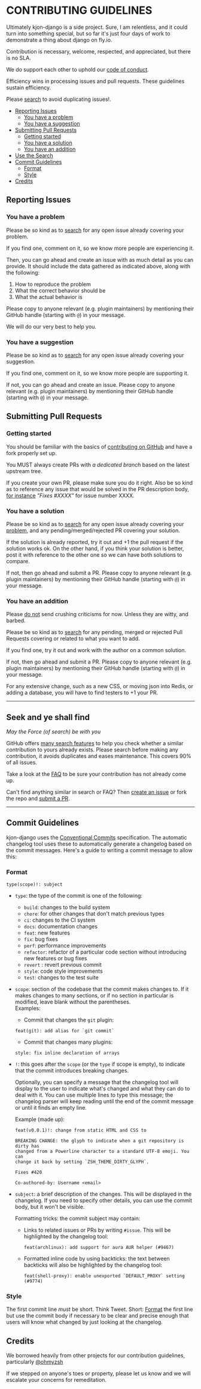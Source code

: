 # CONTRIBUTING GUIDELINES

Ultimately kjon-django is a side project. Sure, I am relentless, and it could turn into something special, but so far it's just four days of work to demonstrate a thing about django on fly.io.

Contribution is necessary, welcome, respected, and appreciated, but there is no SLA.

We do support each other to uphold our [code of conduct](CODE_OF_CONDUCT.md).

Efficiency wins in processing issues and pull requests. These guidelines sustain efficiency.

Please [search](#seek-and-ye-shall-find) to avoid duplicating issues!.

<!-- TOC updateonsave:true depthfrom:2 -->

- [Reporting Issues](#reporting-issues)
  - [You have a problem](#you-have-a-problem)
  - [You have a suggestion](#you-have-a-suggestion)
- [Submitting Pull Requests](#submitting-pull-requests)
  - [Getting started](#getting-started)
  - [You have a solution](#you-have-a-solution)
  - [You have an addition](#you-have-an-addition)
- [Use the Search](#seek-and-ye-shall-find)
- [Commit Guidelines](#commit-guidelines)
  - [Format](#format)
  - [Style](#style)
- [Credits](#credits)

<!-- /TOC -->

## Reporting Issues

### You have a problem

Please be so kind as to [search](#seek-and-ye-shall-find) for any open issue already covering
your problem.

If you find one, comment on it, so we know more people are experiencing it.

Then, you can go ahead and create an issue with as much detail as you can provide.
It should include the data gathered as indicated above, along with the following:

1. How to reproduce the problem
2. What the correct behavior should be
3. What the actual behavior is

Please copy to anyone relevant (e.g. plugin maintainers) by mentioning their GitHub handle
(starting with `@`) in your message.

We will do our very best to help you.

### You have a suggestion

Please be so kind as to [search](#seek-and-ye-shall-find) for any open issue already covering
your suggestion.

If you find one, comment on it, so we know more people are supporting it.

If not, you can go ahead and create an issue. Please copy to anyone relevant (e.g. plugin
maintainers) by mentioning their GitHub handle (starting with `@`) in your message.

## Submitting Pull Requests

### Getting started

You should be familiar with the basics of
[contributing on GitHub](https://help.github.com/articles/using-pull-requests) and have a fork properly set up.

You MUST always create PRs with _a dedicated branch_ based on the latest upstream tree.

If you create your own PR, please make sure you do it right. Also be so kind as to reference
any issue that would be solved in the PR description body,
[for instance](https://help.github.com/articles/closing-issues-via-commit-messages/)
_"Fixes #XXXX"_ for issue number XXXX.

### You have a solution

Please be so kind as to [search](#seek-and-ye-shall-find) for any open issue already covering
your [problem](#you-have-a-problem), and any pending/merged/rejected PR covering your solution.

If the solution is already reported, try it out and +1 the pull request if the
solution works ok. On the other hand, if you think your solution is better, post
it with reference to the other one so we can have both solutions to compare.

If not, then go ahead and submit a PR. Please copy to anyone relevant (e.g. plugin
maintainers) by mentioning their GitHub handle (starting with `@`) in your message.

### You have an addition

Please [do not](https://github.com/kjon-life/kjon_django/wiki/frontend#yes-it-could-be) send crushing criticisms for now. Unless they are witty, and barbed.

Please be so kind as to [search](#seek-and-ye-shall-find) for any pending, merged or rejected Pull Requests
covering or related to what you want to add.

If you find one, try it out and work with the author on a common solution.

If not, then go ahead and submit a PR. Please copy to anyone relevant (e.g. plugin
maintainers) by mentioning their GitHub handle (starting with `@`) in your message.

For any extensive change, such as a new CSS, or moving json into Redis, or adding a database, you will have to find testers to +1 your PR.

----

## Seek and ye shall find

_May the Force (of search) be with you_

GitHub offers [many search features](https://help.github.com/articles/searching-github/) to help you check whether a similar contribution to yours already exists. Please search before making any contribution, it avoids duplicates and eases maintenance. This covers 90% of all issues.

Take a look at the [FAQ](https://github.com/kjon-life/kjon_django/wiki/FAQ) to be sure your contribution has not already come up.

Can't find anything similar in search or FAQ? Then [create an issue](#reporting-issues) or fork the repo and [submit a PR](#submitting-pull-requests).

----

## Commit Guidelines

kjon-django uses the [Conventional Commits](https://www.conventionalcommits.org/en/v1.0.0/) specification. The automatic changelog tool uses these to automatically generate a changelog based on the commit messages. Here's a guide to writing a commit message to allow this:

### Format

```
type(scope)!: subject
```

- `type`: the type of the commit is one of the following:

  - `build`: changes to the build system
  - `chore`: for other changes that don't match previous types
  - `ci`: changes to the CI system
  - `docs`: documentation changes
  - `feat`: new features
  - `fix`: bug fixes
  - `perf`: performance improvements
  - `refactor`: refactor of a particular code section without introducing new features or bug fixes
  - `revert` : revert previous commit
  - `style`: code style improvements
  - `test`: changes to the test suite

- `scope`: section of the codebase that the commit makes changes to. If it makes changes to many sections, or if no section in particular is modified, leave blank without the parentheses.  
  Examples:

  - Commit that changes the `git` plugin:
  ```
  feat(git): add alias for `git commit`
  ```

  - Commit that changes many plugins:
  ```
  style: fix inline declaration of arrays
  ```



- `!`: this goes after the `scope` (or the `type` if scope is empty), to indicate that the commit
  introduces breaking changes.

  Optionally, you can specify a message that the changelog tool will display to the user to indicate
  what's changed and what they can do to deal with it. You can use multiple lines to type this message;
  the changelog parser will keep reading until the end of the commit message or until it finds an empty
  line.

  Example (made up):

  ```
  feat(v0.0.1)!: change from static HTML and CSS to 

  BREAKING CHANGE: the glyph to indicate when a git repository is dirty has
  changed from a Powerline character to a standard UTF-8 emoji. You can
  change it back by setting `ZSH_THEME_DIRTY_GLYPH`.

  Fixes #420

  Co-authored-by: Username <email>
  ```

- `subject`: a brief description of the changes. This will be displayed in the changelog. If you need
  to specify other details, you can use the commit body, but it won't be visible.

  Formatting tricks: the commit subject may contain:

  - Links to related issues or PRs by writing `#issue`. This will be highlighted by the changelog tool:
    ```
    feat(archlinux): add support for aura AUR helper (#9467)
    ```

  - Formatted inline code by using backticks: the text between backticks will also be highlighted by
    the changelog tool:
    ```
    feat(shell-proxy): enable unexported `DEFAULT_PROXY` setting (#9774)
    ```

### Style

The first commit line <em>must</em> be short. Think Tweet. Short: [Format](#format) the first line but use the commit body if necessary to be clear and precise enough that users will know what changed by just looking at the changelog.



## Credits

We borrowed heavily from other projects for our contribution guidelines, particularly [@ohmyzsh](https://github.com/ohmyzsh/ohmyzsh/blob/master/CONTRIBUTING.md)

If we stepped on anyone's toes or property, please let us know and we will escalate your concerns for remeditation.